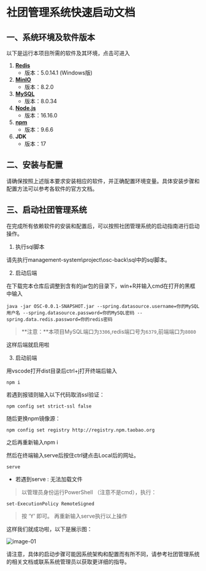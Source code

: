 # **社团管理系统快速启动文档**

## 一、系统环境及软件版本

以下是运行本项目所需的软件及其环境，点击可进入

1. [**Redis**](https://gitee.com/TSGU-OSC/OSC_main/tree/master/blog/RedisMarkdown/redisInstall)
	* 版本：5.0.14.1 (Windows版)
2. [**MinIO**](https://gitee.com/TSGU-OSC/OSC_main/blob/master/blog/MinioMarkdown/README.md)
	* 版本：8.2.0
3. [**MySQL**](https://gitee.com/TSGU-OSC/OSC_main/blob/master/blog/MysqlMarkdown/README.md)
	* 版本：8.0.34
4. [**Node.js**](https://gitee.com/TSGU-OSC/OSC_main/blob/master/blog/nodeJsMarkdown/README.md)
	* 版本：16.16.0
5. [**npm**](https://gitee.com/TSGU-OSC/OSC_main/blob/master/blog/nodeJsMarkdown/README.md)
	* 版本：9.6.6
6. **JDK**
	* 版本：17

## 二、安装与配置

请确保按照上述版本要求安装相应的软件，并正确配置环境变量。具体安装步骤和配置方法可以参考各软件的官方文档。

## 三、启动社团管理系统

在完成所有依赖软件的安装和配置后，可以按照社团管理系统的启动指南进行启动操作。

1. 执行sql脚本

请先执行management-system\project\osc-back\sql中的sql脚本。

2. 启动后端

在下载完本仓库后调整到含有的jar包的目录下，win+R并输入cmd在打开的黑框中输入
```
java -jar OSC-0.0.1-SNAPSHOT.jar --spring.datasource.username=你的MySQL用户名 --spring.datasource.password=你的MySQL密码 --spring.data.redis.password=你的redis密码
```

> **注意：**本项目MySQL端口为`3306`,redis端口号为`6379`,前端端口为`8080`

这样后端就启用啦

3.  启动前端

用vscode打开dist目录后ctrl+j打开终端后输入
```
npm i
```
若遇到报错则输入以下代码取消ssl验证：
```
npm config set strict-ssl false
```

随后更换npm镜像源：
```
npm config set registry http://registry.npm.taobao.org
```

之后再重新输入npm i

然后在终端输入serve后按住ctrl键点击Local后的网址。
```
serve
```

- 若遇到serve : 无法加载文件
> 以管理员身份运行PowerShell （注意不是cmd），执行：
```
set-ExecutionPolicy RemoteSigned
```
> 按 ‘Y’ 即可。
> 再重新输入serve执行以上操作

这样我们就成功啦，以下是展示图：

![image-01](./images/image-01.png)



请注意，具体的启动步骤可能因系统架构和配置而有所不同，请参考社团管理系统的相关文档或联系系统管理员以获取更详细的指导。